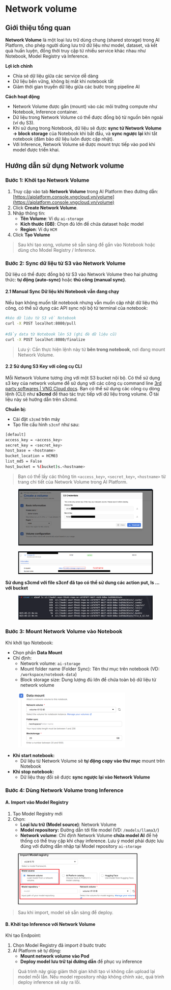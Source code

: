 # Network volume

## **Giới thiệu tổng quan**

**Network Volume** là một loại lưu trữ dùng chung (shared storage) trong AI Platform, cho phép người dùng lưu trữ dữ liệu như model, dataset, và kết quả huấn luyện, đồng thời truy cập từ nhiều service khác nhau như Notebook, Model Registry và Inference.

**Lợi ích chính**

* Chia sẻ dữ liệu giữa các service dễ dàng
* Dữ liệu bền vững, không bị mất khi notebook tắt
* Giảm thời gian truyền dữ liệu giữa các bước trong pipeline AI

**Cách hoạt động**

* Network Volume được gắn (mount) vào các môi trường compute như Notebook, Inference container.
* Dữ liệu trong Network Volume có thể được đồng bộ từ nguồn bên ngoài (ví dụ S3).
* Khi sử dụng trong Notebook, dữ liệu sẽ được **sync từ Network Volume → block storage** của Notebook khi bắt đầu, và **sync ngược lại** khi tắt notebook (đảm bảo dữ liệu luôn được cập nhật).
* Với Inference, Network Volume sẽ được mount trực tiếp vào pod khi model được triển khai.

## **Hướng dẫn sử dụng Network volume**

### Bước 1: Khởi tạo Network Volume

1. Truy cập vào tab **Network Volume** trong AI Platform theo đường dẫn: [https://aiplatform.console.vngcloud.vn/volume](https://aiplatform.console.vngcloud.vn/volume)
2. Click **Create Network Volume**.
3. Nhập thông tin:
   * **Tên Volume**: Ví dụ `ai-storage`
   * **Kích thước (GB)**: Chọn đủ lớn để chứa dataset hoặc model
   * **Region**: Ví dụ `HCM`
4. Click **Tạo Volume**

> Sau khi tạo xong, volume sẽ sẵn sàng để gắn vào Notebook hoặc dùng cho Model Registry / Inference.

### Bước 2: Sync dữ liệu từ S3 vào Network Volume

Dữ liệu có thể được đồng bộ từ S3 vào Network Volume theo hai phương thức: **tự động (auto-sync)** hoặc **thủ công (manual sync)**.

#### 2.1 Manual Sync Dữ liệu khi Notebook vẫn đang chạy

Nếu bạn không muốn tắt notebook nhưng vẫn muốn cập nhật dữ liệu thủ công, có thể sử dụng các API sync nội bộ từ terminal của notebook:

```bash
#kéo dữ liệu từ S3 về Notebook
curl -X POST localhot:8080/pull

#đẩy data từ Notebook lên S3 (ghi đè dữ liệu cũ)
curl -X POST localhot:8080/finalize
```

> Lưu ý: Cần thực hiện lệnh này từ **bên trong notebook**, nơi đang mount Network Volume.

#### 2.2 Sử dụng S3 Key với công cụ CLI

Mỗi Network Volume tương ứng với một S3 bucket nội bộ. Có thể sử dụng s3 key của network volume để sử dụng với các công cụ command line [3rd party softwares | VNG Cloud docs](https://docs.vngcloud.vn/vng-cloud-document/vn/vstorage/object-storage/vstorage-hcm03/3rd-party-softwares). Bạn có thể sử dụng các công cụ dòng lệnh (CLI) như **s3cmd** để thao tác trực tiếp với dữ liệu trong volume. Ở tài liệu này sẽ hướng dẫn trên s3cmd.

**Chuẩn bị:**

* Cài đặt `s3cmd` trên máy
* Tạo file cấu hình `s3cnf` như sau:

```bash
[default]
access_key = <access_key>
secret_key = <secret_key>
host_base = <hostname>
bucket_location = HCM03
list_md5 = False
host_bucket = %(bucket)s.<hostname>
```

> Bạn có thể lấy các thông tin `<access_key>`, `<secret_key>`, `<hostname>` từ trang chi tiết của Network Volume trong AI Platform.

<figure><img src="../../.gitbook/assets/image (13).png" alt=""><figcaption></figcaption></figure>

<figure><img src="../../.gitbook/assets/image (2) (1) (1).png" alt=""><figcaption></figcaption></figure>

**Sử dung s3cmd với file s3cnf đã tạo có thể sử dung các action put, ls ... với bucket**

<figure><img src="../../.gitbook/assets/image (3) (1) (1).png" alt=""><figcaption></figcaption></figure>

### Bước 3: Mount Network Volume vào Notebook

Khi khởi tạo Notebook:

* Chọn phần **Data Mount**
* Chỉ định:
  * Network volume: `ai-storage`
  * Mount folder name (Folder Sync): Tên thư mục trên notebook (VD: `/workspace/notebook-data`)
  * Block storage size: Dung lượng đủ lớn để chứa toàn bộ dữ liệu từ network volume

<figure><img src="../../.gitbook/assets/image (1079).png" alt="" width="337"><figcaption></figcaption></figure>

* **Khi start notebook:**
  * Dữ liệu từ Network Volume sẽ **tự động copy vào thư mục** mount trên Notebook
* **Khi stop notebook:**
  * Dữ liệu thay đổi sẽ được **sync ngược lại vào Network Volume**

### Bước 4: Dùng Network Volume trong Inference

#### **A. Import vào Model Registry**

1. Tạo Model Registry mới
2. Chọn:
   * **Loại lưu trữ (Model source)**: Network Volume
   * **Model repository:** Đường dẫn tới file model (VD: `/models/llama3/`)
   * **Network volume**: Chỉ định Network Volume **chứa model AI** để hệ thống có thể truy cập khi chạy inference. Lưu ý model phải được lưu đúng với đường dẫn nhập tại Model repository `ai-storage`&#x20;

<figure><img src="../../.gitbook/assets/image (1080).png" alt="" width="375"><figcaption></figcaption></figure>

> Sau khi import, model sẽ sẵn sàng để deploy.

#### **B. Khởi tạo Inference với Network Volume**

Khi tạo Endpoint:

1. Chọn Model Registry đã import ở bước trước
2. AI Platform sẽ tự động:
   * **Mount network volume vào Pod**
   * **Deploy model lưu trữ tại đường dẫn** để phục vụ inference

> Quá trình này giúp giảm thời gian khởi tạo vì không cần upload lại model mỗi lần. Nếu model repository nhập không chính xác, quá trình deploy inference sẽ xảy ra lỗi.
